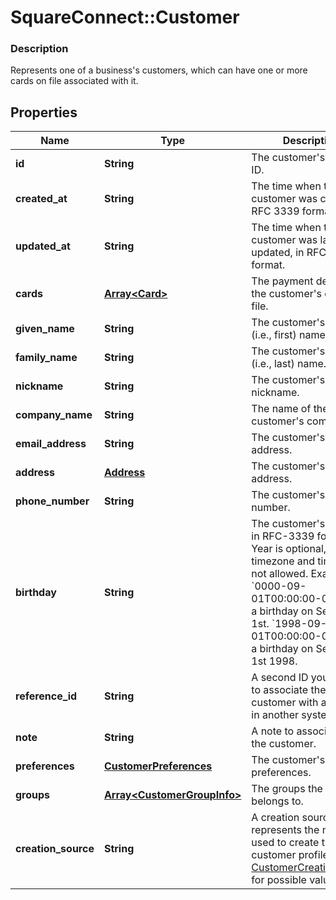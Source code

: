 # SquareConnect::Customer

### Description

Represents one of a business's customers, which can have one or more cards on file associated with it.

## Properties
Name | Type | Description | Notes
------------ | ------------- | ------------- | -------------
**id** | **String** | The customer&#39;s unique ID. | 
**created_at** | **String** | The time when the customer was created, in RFC 3339 format. | 
**updated_at** | **String** | The time when the customer was last updated, in RFC 3339 format. | 
**cards** | [**Array&lt;Card&gt;**](Card.md) | The payment details of the customer&#39;s cards on file. | [optional] 
**given_name** | **String** | The customer&#39;s given (i.e., first) name. | [optional] 
**family_name** | **String** | The customer&#39;s family (i.e., last) name. | [optional] 
**nickname** | **String** | The customer&#39;s nickname. | [optional] 
**company_name** | **String** | The name of the customer&#39;s company. | [optional] 
**email_address** | **String** | The customer&#39;s email address. | [optional] 
**address** | [**Address**](Address.md) | The customer&#39;s physical address. | [optional] 
**phone_number** | **String** | The customer&#39;s phone number. | [optional] 
**birthday** | **String** | The customer&#39;s birthday in RFC-3339 format. Year is optional, timezone and times are not allowed. Example: &#x60;0000-09-01T00:00:00-00:00&#x60; for a birthday on September 1st. &#x60;1998-09-01T00:00:00-00:00&#x60; for a birthday on September 1st 1998. | [optional] 
**reference_id** | **String** | A second ID you can set to associate the customer with an entity in another system. | [optional] 
**note** | **String** | A note to associate with the customer. | [optional] 
**preferences** | [**CustomerPreferences**](CustomerPreferences.md) | The customer&#39;s preferences. | [optional] 
**groups** | [**Array&lt;CustomerGroupInfo&gt;**](CustomerGroupInfo.md) | The groups the customer belongs to. | [optional] 
**creation_source** | **String** | A creation source represents the method used to create the customer profile. See [CustomerCreationSource](#type-customercreationsource) for possible values | [optional] 


